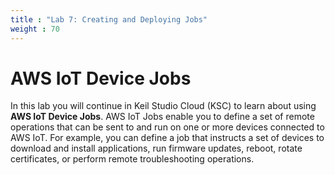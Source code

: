 ```yaml
---
title : "Lab 7: Creating and Deploying Jobs"
weight : 70
---
```



# AWS IoT Device Jobs

In this lab you will continue in Keil Studio Cloud (KSC) to learn about using **AWS IoT Device Jobs**. AWS IoT Jobs enable you to define a set of remote operations that can be sent to and run on one or more devices connected to AWS IoT. For example, you can define a job that instructs a set of devices to download and install applications, run firmware updates, reboot, rotate certificates, or perform remote troubleshooting operations.
